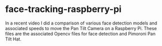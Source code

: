 # face-tracking-raspberry-pi

In a recent video I did a comparison of various face detection models and associated speeds to move the Pan Tilt Camera on a Raspberry Pi. These files are the associated Opencv files for face detection and Pimoroni Pan Tilt Hat.

